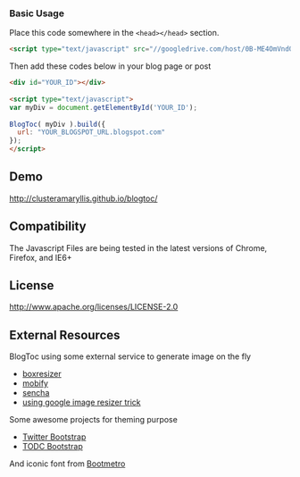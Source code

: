 ### Basic Usage ###

Place this code somewhere in the `<head></head>` section.

```html
<script type="text/javascript" src="//googledrive.com/host/0B-ME4OmVndQzMFNaMWpqVzVYUFE/1.2.0/blogtoc.min.js"></script>
```

Then add these codes below in your blog page or post

```html
<div id="YOUR_ID"></div>
 
<script type="text/javascript">
var myDiv = document.getElementById('YOUR_ID');
 
BlogToc( myDiv ).build({
  url: "YOUR_BLOGSPOT_URL.blogspot.com"
});
</script>
```

## Demo ##
http://clusteramaryllis.github.io/blogtoc/

## Compatibility ##
The Javascript Files are being tested in the latest versions of Chrome, Firefox, and IE6+

## License ##
http://www.apache.org/licenses/LICENSE-2.0

## External Resources ##
BlogToc using some external service to generate image on the fly

* [boxresizer](http://boxresizer.com/)
* [mobify](http://www.mobify.com/mobifyjs/v2/docs/image-resizer/)
* [sencha](http://www.sencha.com/learn/how-to-use-src-sencha-io/)
* [using google image resizer trick](http://carlo.zottmann.org/2013/04/14/google-image-resizer/)

Some awesome projects for theming purpose

* [Twitter Bootstrap](http://getbootstrap.com/)
* [TODC Bootstrap](http://todc.github.io/todc-bootstrap/index.html)

And iconic font from [Bootmetro](http://aozora.github.io/bootmetro)